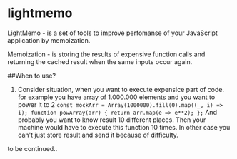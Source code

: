 # lightmemo

LightMemo - is a set of tools to improve perfomanse of your JavaScript application by memoization.

Memoization - is storing the results of expensive function calls and returning the cached result when the same inputs occur again.

##When to use?

1) Consider situation, when you want to execute expensice part of code. for example you have array of 1.000.000 elements and you want to power it to 2
`
  const mockArr = Array(1000000).fill(0).map((_, i) => i);
  function powArray(arr) {
    return arr.map(e => e**2);
  };
`
And probably you want to know result 10 different places. Then your machine would have to execute this function 10 times. In other case you can't just store result and send it because of difficulty.

to be continued..
